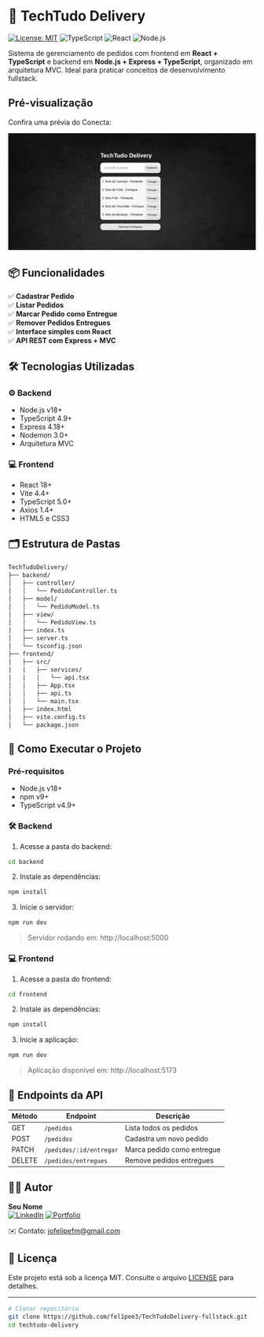 # 🛵 TechTudo Delivery

[![License: MIT](https://img.shields.io/badge/License-MIT-yellow.svg)](https://opensource.org/licenses/MIT)
![TypeScript](https://img.shields.io/badge/TypeScript-4.0+-3178C6?logo=typescript)
![React](https://img.shields.io/badge/React-18.2.0-61DAFB?logo=react)
![Node.js](https://img.shields.io/badge/Node.js-18.x-339933?logo=node.js)

Sistema de gerenciamento de pedidos com frontend em **React + TypeScript** e backend em **Node.js + Express + TypeScript**, organizado em arquitetura MVC. Ideal para praticar conceitos de desenvolvimento fullstack.

## Pré-visualização
Confira uma prévia do Conecta:

![Imagem da Aplicação](frontend/images/img-project.png)

## 📦 Funcionalidades

✅ **Cadastrar Pedido**  
✅ **Listar Pedidos**  
✅ **Marcar Pedido como Entregue**  
✅ **Remover Pedidos Entregues**  
✅ **Interface simples com React**  
✅ **API REST com Express + MVC**

## 🛠️ Tecnologias Utilizadas

### ⚙️ Backend
- Node.js v18+
- TypeScript 4.9+
- Express 4.18+
- Nodemon 3.0+
- Arquitetura MVC

### 💻 Frontend
- React 18+
- Vite 4.4+
- TypeScript 5.0+
- Axios 1.4+
- HTML5 e CSS3

## 🗂️ Estrutura de Pastas

```
TechTudoDelivery/
├── backend/
│   ├── controller/
│   │   └── PedidoController.ts
│   ├── model/
│   │   └── PedidoModel.ts
│   ├── view/
│   │   └── PedidoView.ts
|   ├── index.ts
│   ├── server.ts
│   └── tsconfig.json
├── frontend/
│   ├── src/
|   |   ├── services/
|   |   |   └── api.tsx
│   │   ├── App.tsx
│   │   ├── api.ts
│   │   └── main.tsx
│   ├── index.html
│   ├── vite.config.ts
│   └── package.json
```

## 🚀 Como Executar o Projeto

### Pré-requisitos
- Node.js v18+
- npm v9+
- TypeScript v4.9+

### 🛠 Backend

1. Acesse a pasta do backend:
```bash
cd backend
```

2. Instale as dependências:
```bash
npm install
```

3. Inicie o servidor:
```bash
npm run dev
```
> Servidor rodando em: http://localhost:5000

### 💻 Frontend

1. Acesse a pasta do frontend:
```bash
cd frontend
```

2. Instale as dependências:
```bash
npm install
```

3. Inicie a aplicação:
```bash
npm run dev
```
> Aplicação disponível em: http://localhost:5173

## 🔗 Endpoints da API

| Método | Endpoint                  | Descrição                         |
|--------|---------------------------|-----------------------------------|
| GET    | `/pedidos`                | Lista todos os pedidos           |
| POST   | `/pedidos`                | Cadastra um novo pedido          |
| PATCH  | `/pedidos/:id/entregar`   | Marca pedido como entregue       |
| DELETE | `/pedidos/entregues`      | Remove pedidos entregues         |

## 👨‍💻 Autor

**Seu Nome**  
[![LinkedIn](https://img.shields.io/badge/LinkedIn-0077B5?style=for-the-badge&logo=linkedin&logoColor=white)]([https://linkedin.com/in/seu-perfil](https://www.linkedin.com/in/felipe-maia-386019281/)) 
[![Portfolio](https://img.shields.io/badge/Portfolio-4285F4?style=for-the-badge&logo=google-chrome&logoColor=white)]([https://seusite.com](https://fm-developer.netlify.app/))

✉️ Contato: [jofelipefm@gmail.com](mailto:jofelipefm@gmail.com)

## 📄 Licença

Este projeto está sob a licença MIT. Consulte o arquivo [LICENSE](LICENSE) para detalhes.

---

```bash
# Clonar repositório
git clone https://github.com/fel1pee3/TechTudoDelivery-fullstack.git
cd techtudo-delivery
```
